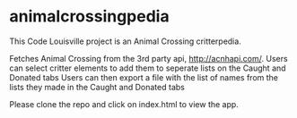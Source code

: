 # animalcrossingpedia

This Code Louisville project is an Animal Crossing critterpedia. 

Fetches Animal Crossing from the 3rd party api, http://acnhapi.com/. 
Users can select critter elements to add them to seperate lists on the Caught and Donated tabs
Users can then export a file with the list of names from the lists they made in the Caught and Donated tabs

Please clone the repo and click on index.html to view the app.
